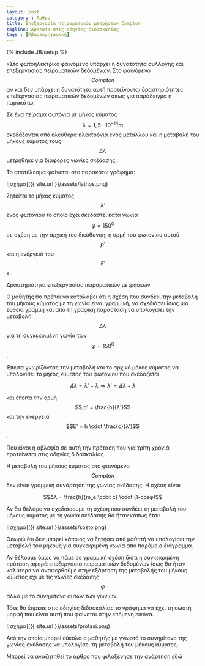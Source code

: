 ```yaml
---
layout: post
category : Άρθρο
title: Επεξεργασία πειραματικών μετρήσεων Compton
tagline: Αβλεψία στις οδηγίες διδασκαλίας
tags : [Κβαντομηχανική]
---
```

{% include JB/setup %}



«Στο φωτοηλεκτρικό φαινόμενο υπάρχει η δυνατότητα συλλογής και επεξεργασίας πειραματικών δεδομένων. Στο φαινόμενο $$Compton$$ αν και δεν υπάρχει η δυνατότητα αυτή προτείνονται δραστηριότητες επεξεργασίας πειραματικών δεδομένων όπως για παράδειγμα η παρακάτω: 

Σε ένα πείραμα φωτόνια με μήκος κύματος $$λ=1,5 \cdot 10^{-14} m$$ σκεδάζονται από ελεύθερα ηλεκτρόνια ενός μετάλλου και η μεταβολή του μήκους κύματός τους $$Δλ$$ μετρήθηκε για διάφορες γωνίες σκέδασης. 

Το αποτέλεσμα φαίνεται στο παρακάτω γράφημα:

![σχήμα]({{ site.url }}/assets/lathos.png)

Ζητείται το μήκος κύματος $$λ'$$ ενός φωτονίου το οποίο έχει σκεδαστεί κατά γωνία $$φ=150^0$$ σε σχέση με την αρχική του διεύθυνση, η ορμή του φωτονίου αυτού $$p'$$ και η ενέργειά του $$E'$$».

Δραστηριότητα επεξεργασίας πειραματικών μετρήσεων

Ο μαθητής θα πρέπει να καταλάβει ότι η σχέση που συνδέει την μεταβολή του μήκους κύματος με τη γωνία είναι γραμμική, να σχεδιάσει ίσως μια ευθεία γραμμή και από τη γραφική παράσταση να υπολογίσει την μεταβολή $$Δλ$$ για τη συγκεκριμένη γωνία των $$φ=150^0$$. 

Έπειτα γνωρίζοντας την μεταβολή και το αρχικό μήκος κύματος να υπολογίσει το μήκος κύματος του φωτονίου που σκεδάζεται 

$$Δλ = λ' -λ \Rightarrow λ' = Δλ + λ$$

και έπειτα την ορμή $$ p' = \frac{h}{λ'}$$ και την ενέργεια $$E' = h \cdot \frac{c}{λ'}$$. 

Που είναι η αβλεψία σε αυτή την πρόταση που για τρίτη χρονιά προτείνεται στις οδηγίες διδασκαλίας. 

Η μεταβολή του μήκους κύματος στο φαινόμενο $$Compton$$ δεν είναι γραμμική συνάρτηση της γωνίας σκέδασης. Η σχέση είναι


$$Δλ = \frac{h}{m_e \cdot c} \cdot (1-cosφ)$$

Αν θα θέλαμε να σχεδιάσουμε τη σχέση που συνδέει τη μεταβολή του μήκους κύματος με τη γωνία σκέδασης θα ήταν κάπως έτσι:

![σχήμα]({{ site.url }}/assets/sosto.png)


Θεωρώ ότι δεν μπορεί κάποιος να ζητήσει από μαθητή να υπολογίσει την μεταβολή του μήκους για συγκεκριμένη γωνία από παρόμοιο διάγραμμα. 

Αν θέλουμε όμως να πάμε σε γραμμική σχέση διότι η συγκεκριμένη πρόταση αφορά επεξεργασία πειραματικών δεδομένων ίσως θα ήταν καλύτερο να αναφερθούμε στην εξάρτηση της μεταβολής του μήκους κύματος όχι με τις γωνίες σκέδασης $$φ$$ αλλά με το συνημίτονο αυτών των γωνιών. 

Τότε θα έπρεπε στις οδηγίες διδασκαλίας το γράφημα να έχει τη σωστή μορφή που είναι αυτή που φαίνεται στην επόμενη εικόνα. 


![σχήμα]({{ site.url }}/assets/protasi.png)


Από την οποία μπορεί εύκολα ο μαθητής με γνωστό το συνημίτονο της γωνίας σκέδασης να υπολογίσει τη μεταβολή του μήκους κύματος. 


Μπορεί να αναζητηθεί το άρθρο που φιλοξένησε την ανάρτηση [εδώ](https://www.esos.gr/arthra/93439/ablepsia-stis-odigies-didaskalias-gia-mathima-tis-fysikis-tis-g-lykeioy) 